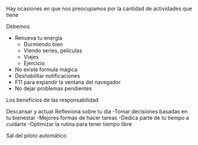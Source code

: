 Hay ocasiones en que nos preocupamos por la cantidad de actividades que tiene

Debemos
- Renueva tu energía
	- Durmiendo bien
	- Viendo series, películas
	- Viajes
	- Ejercicio
- No existe formula mágica
- Deshabilitar notificaciones
- F11 para expandir la ventana del navegador
- No dejar problemas pendientes

Los beneficios de las responsabilidad


Descansar y actuar
Reflexiona sobre tu día
	-Tomar decisiones basadas en tu bienestar
	-Mejores formas de hacer tareas
	-Dedica parte de tu tiempo a cuidarte
	-Optimizar la rutina para tener tiempo libre

Sal del piloto automático



